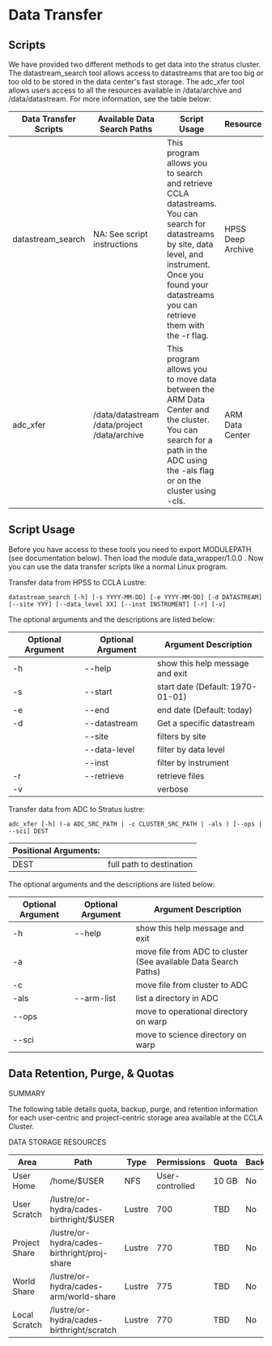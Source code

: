 # Data Transfer

## Scripts

We have provided two different methods to get data into the stratus cluster. The datastream\_search tool allows access to datastreams that are too big or too old to be stored in the data center's fast storage. The adc\_xfer tool allows users access to all the resources available in /data/archive and /data/datastream. For more information, see the table below:

| Data Transfer Scripts | Available Data Search Paths | Script Usage | Resource |
| --- | --- | --- | --- |
| datastream\_search | NA: See script instructions | This program allows you to search and retrieve CCLA datastreams. You can search for datastreams by site, data level, and instrument. Once you found your datastreams you can retrieve them with the -r flag. | HPSS Deep Archive |
| adc\_xfer | /data/datastream   /data/project   /data/archive | This program allows you to move data between the ARM Data Center and the cluster. You can search for a path in the ADC using the -als flag or on the cluster using -cls. | ARM Data Center |

## Script Usage

Before you have access to these tools you need to export MODULEPATH \(see documentation below\). Then load the module data\_wrapper/1.0.0 . Now you can use the data transfer scripts like a normal Linux program.

Transfer data from HPSS to CCLA Lustre:

`datastream_search [-h] [-s YYYY-MM-DD] [-e YYYY-MM-DD] [-d DATASTREAM] [--site YYY] [--data_level XX] [--inst INSTRUMENT] [-r] [-v]`

The optional arguments and the descriptions are listed below:

| Optional Argument | Optional Argument | Argument Description |
| --- | --- | --- |
| -h | --help | show this help message and exit |
| -s | --start | start date \(Default: 1970-01-01\) |
| -e | --end | end date \(Default: today\) |
| -d | --datastream | Get a specific datastream |
|  | --site | filters by site |
|  | --data-level | filter by data level |
|  | --inst | filter by instrument |
| -r | --retrieve | retrieve files |
| -v |  | verbose |

Transfer data from ADC to Stratus lustre:

`adc_xfer [-h] (-a ADC_SRC_PATH | -c CLUSTER_SRC_PATH | -als ) [--ops | --sci] DEST`

| Positional Arguments: |  |
| --- | --- |
| DEST | full path to destination |

The optional arguments and the descriptions are listed below:

| Optional Argument | Optional Argument | Argument Description |
| --- | --- | --- |
| -h | --help | show this help message and exit |
| -a |  | move file from ADC to cluster \(See available Data Search Paths\) |
| -c |  | move file from cluster to ADC |
| -als | --arm-list | list a directory in ADC |
| --ops |  | move to operational directory on warp |
| --sci |  | move to science directory on warp |

## Data Retention, Purge, & Quotas

SUMMARY

The following table details quota, backup, purge, and retention information for each user-centric and project-centric storage area available at the CCLA Cluster.

DATA STORAGE RESOURCES

| Area | Path | Type | Permissions | Quota | Backups | Purged | Retention |
| --- | --- | --- | --- | --- | --- | --- | --- |
| User Home | /home/$USER | NFS | User-controlled | 10 GB | No | No | NA |
| User Scratch | /lustre/or-hydra/cades-birthright/$USER | Lustre | 700 | TBD | No | No | TBD Days |
| Project Share | /lustre/or-hydra/cades-birthright/proj-share | Lustre | 770 | TBD | No | No | TBD Days |
| World Share | /lustre/or-hydra/cades-arm/world-share | Lustre | 775 | TBD | No | No | TBD Days |
| Local Scratch | /lustre/or-hydra/cades-birthright/scratch | Lustre | 770 | TBD | No | No | TBD Days |

